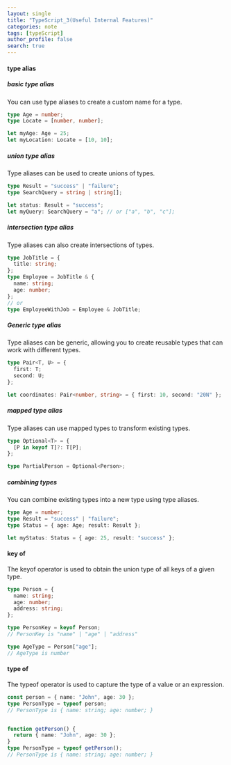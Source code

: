 ```yaml
---
layout: single
title: "TypeScript_3(Useful Internal Features)"
categories: note
tags: [typeScript]
author_profile: false
search: true
---
```


#### type alias

##### basic type alias

You can use type aliases to create a custom name for a type.

```typescript
type Age = number;
type Locate = [number, number];

let myAge: Age = 25;
let myLocation: Locate = [10, 10];
```

##### union type alias

Type aliases can be used to create unions of types.

```typescript
type Result = "success" | "failure";
type SearchQuery = string | string[];

let status: Result = "success";
let myQuery: SearchQuery = "a"; // or ["a", "b", "c"];
```

##### intersection type alias

Type aliases can also create intersections of types.

```typescript
type JobTitle = {
  title: string;
};
type Employee = JobTitle & {
  name: string;
  age: number;
};
// or
type EmployeeWithJob = Employee & JobTitle;
```

##### Generic type alias

Type aliases can be generic, allowing you to create reusable types that can work with different types.

```typescript
type Pair<T, U> = {
  first: T;
  second: U;
};

let coordinates: Pair<number, string> = { first: 10, second: "20N" };
```

##### mapped type alias

Type aliases can use mapped types to transform existing types.

```typescript
type Optional<T> = {
  [P in keyof T]?: T[P];
};

type PartialPerson = Optional<Person>;
```

##### combining types

You can combine existing types into a new type using type aliases.

```typescript
type Age = number;
type Result = "success" | "failure";
type Status = { age: Age; result: Result };

let myStatus: Status = { age: 25, result: "success" };
```

#### key of

The keyof operator is used to obtain the union type of all keys of a given type.

```typescript
type Person = {
  name: string;
  age: number;
  address: string;
};

type PersonKey = keyof Person;
// PersonKey is "name" | "age" | "address"

type AgeType = Person["age"];
// AgeType is number
```

#### type of

The typeof operator is used to capture the type of a value or an expression.

```typescript
const person = { name: "John", age: 30 };
type PersonType = typeof person;
// PersonType is { name: string; age: number; }


function getPerson() {
  return { name: "John", age: 30 };
}
type PersonType = typeof getPerson();
// PersonType is { name: string; age: number; }

```
